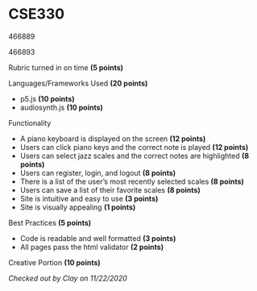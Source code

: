 # CSE330
466889

466893



Rubric turned in on time **(5 points)**

Languages/Frameworks Used **(20 points)**
-	p5.js **(10 points)**
-	audiosynth.js **(10 points)**

Functionality
-	A piano keyboard is displayed on the screen **(12 points)**
-	Users can click piano keys and the correct note is played **(12 points)**
-	Users can select jazz scales and the correct notes are highlighted **(8 points)**
-	Users can register, login, and logout **(8 points)**
-	There is a list of the user’s most recently selected scales **(8 points)**
-	Users can save a list of their favorite scales **(8 points)**
-	Site is intuitive and easy to use **(3 points)**
-	Site is visually appealing **(1 points)**

Best Practices **(5 points)**
-	Code is readable and well formatted **(3 points)**
-	All pages pass the html validator **(2 points)**

Creative Portion **(10 points)**


*Checked out by Clay on 11/22/2020*
